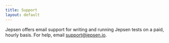 ```yaml
---
title: Support
layout: default
---
```


Jepsen offers email support for writing and running Jepsen tests on a paid,
hourly basis. For help, email [support@jepsen.io](support@jepsen.io).
